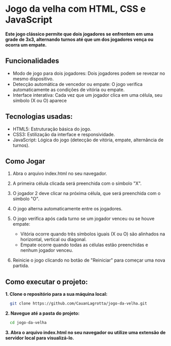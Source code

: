 # Jogo da velha com HTML, CSS e JavaScript

**Este jogo clássico permite que dois jogadores se enfrentem em uma grade de 3x3, alternando turnos até que um dos jogadores vença ou ocorra um empate.**

## Funcionalidades

- Modo de jogo para dois jogadores: Dois jogadores podem se revezar no mesmo dispositivo.
- Detecção automática de vencedor ou empate: O jogo verifica automaticamente as condições de vitória ou empate.
- Interface interativa: Cada vez que um jogador clica em uma célula, seu símbolo (X ou O) aparece

## Tecnologias usadas:
- HTML5: Estruturação básica do jogo.
- CSS3: Estilização da interface e responsividade.
- JavaScript: Lógica do jogo (detecção de vitória, empate, alternância de turnos).

## Como Jogar
1. Abra o arquivo index.html no seu navegador.
2. A primeira célula clicada será preenchida com o símbolo "X".
3. O jogador 2 deve clicar na próxima célula, que será preenchida com o símbolo "O".
3. O jogo alterna automaticamente entre os jogadores.
4. O jogo verifica após cada turno se um jogador venceu ou se houve empate:
   - Vitória ocorre quando três símbolos iguais (X ou O) são alinhados na horizontal, vertical ou diagonal.
   - Empate ocorre quando todas as células estão preenchidas e nenhum jogador venceu.
   
7. Reinicie o jogo clicando no botão de "Reiniciar" para começar uma nova partida.

## Como executar o projeto:
**1. Clone o repositório para a sua máquina local:**
```bash
  git clone https://github.com/CauanLagrotta/jogo-da-velha.git
```

**2. Navegue até a pasta do projeto:**
```bash
  cd jogo-da-velha
```

**3. Abra o arquivo index.html no seu navegador ou utilize uma extensão de servidor local para visualizá-lo.**
